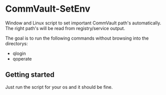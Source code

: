 # CommVault-SetEnv
Window and Linux script to set important CommVault path's automatically. The right path's will be read from registry/service output.

The goal is to run the following commands without browsing into the directorys:

* qlogin
* qoperate

## Getting started
Just run the script for your os and it should be fine.
